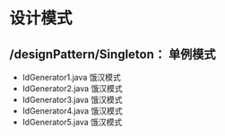 # 设计模式

## /designPattern/Singleton： 单例模式
- IdGenerator1.java   饿汉模式
- IdGenerator2.java   饿汉模式
- IdGenerator3.java   饿汉模式
- IdGenerator4.java   饿汉模式
- IdGenerator5.java   饿汉模式